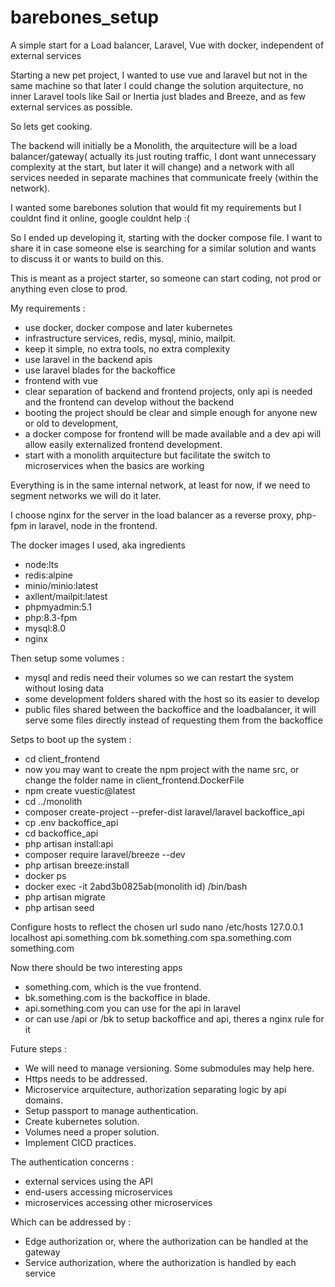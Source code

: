# barebones_setup
A simple start for a Load balancer, Laravel, Vue with docker, independent of external services

Starting a new pet project, I wanted to use vue and laravel but not in the same machine so that later I could change the solution arquitecture, no inner Laravel tools like Sail or Inertia just blades and Breeze, and as few external services as possible.

So lets get cooking.

The backend will initially be a Monolith, the arquitecture will be a load balancer/gateway( actually its just routing traffic, I dont want unnecessary complexity at the start, but later it will change) and a network with all services needed in separate machines that communicate freely (within the network).

I wanted some barebones solution that would fit my requirements but I couldnt find it online, google couldnt help :(

So I ended up developing it, starting with the docker compose file. I want to share it in case someone else is searching for a similar solution and wants to discuss it or wants to build on this.

This is meant as a project starter, so someone can start coding, not prod or anything even close to prod.

My requirements :
- use docker, docker compose and later kubernetes
- infrastructure services, redis, mysql, minio, mailpit.
- keep it simple, no extra tools, no extra complexity
- use laravel in the backend apis
- use laravel blades for the backoffice
- frontend with vue
- clear separation of backend and frontend projects, only api is needed and the frontend can develop without the backend
- booting the project should be clear and simple enough for anyone new or old to development, 
- a docker compose for frontend will be made available and a dev api will allow easily externalized frontend development.
- start with a monolith arquitecture but facilitate the switch to microservices when the basics are working

Everything is in the same internal network, at least for now, if we need to segment networks we will do it later.

I choose nginx for the server in the load balancer as a reverse proxy, php-fpm in laravel, node in the frontend.

The docker images I used, aka ingredients
- node:lts
- redis:alpine
- minio/minio:latest
- axllent/mailpit:latest
- phpmyadmin:5.1
- php:8.3-fpm
- mysql:8.0
- nginx

Then setup some volumes :
- mysql and redis need their volumes so we can restart the system without losing data
- some development folders shared with the host so its easier to develop
- public files shared between the backoffice and the loadbalancer, it will serve some files directly instead of requesting them from the backoffice

Setps to boot up the system :
- cd client_frontend
- now you may want to create the npm project with the name src, or change the folder name in client_frontend.DockerFile
- npm create vuestic@latest
- cd ../monolith
- composer create-project --prefer-dist laravel/laravel backoffice_api
- cp .env backoffice_api
- cd backoffice_api
- php artisan install:api
- composer require laravel/breeze --dev
- php artisan breeze:install
- docker ps
- docker exec -it 2abd3b0825ab(monolith id) /bin/bash
- php artisan migrate
- php artisan seed

Configure hosts to reflect the chosen url
sudo nano /etc/hosts
127.0.0.1       localhost api.something.com bk.something.com spa.something.com something.com

Now there should be two interesting apps
- something.com, which is the vue frontend.
- bk.something.com is the backoffice in blade.
- api.something.com you can use for the api in laravel
- or can use /api or /bk to setup backoffice and api, theres a nginx rule for it

Future steps :
- We will need to manage versioning. Some submodules may help here.
- Https needs to be addressed.
- Microservice arquitecture, authorization separating logic by api domains.
- Setup passport to manage authentication.
- Create kubernetes solution.
- Volumes need a proper solution.
- Implement CICD practices.

The authentication concerns :
- external services using the API
- end-users accessing microservices
- microservices accessing other microservices

Which can be addressed by :
- Edge authorization or, where the authorization can be handled at the gateway
- Service authorization, where the authorization is handled by each service
